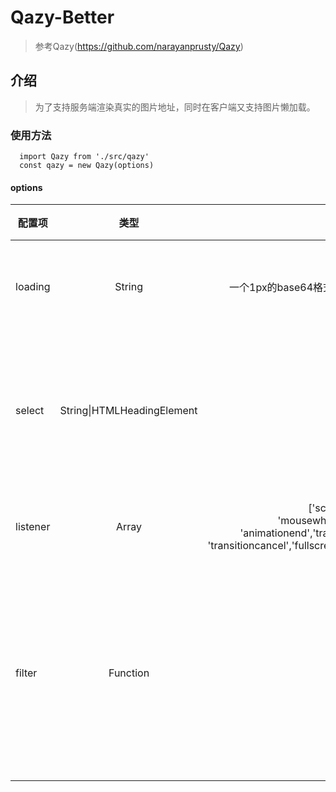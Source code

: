 # Qazy-Better
> 参考Qazy(https://github.com/narayanprusty/Qazy)
## 介绍
> 为了支持服务端渲染真实的图片地址，同时在客户端又支持图片懒加载。
### 使用方法
```
  import Qazy from './src/qazy'
  const qazy = new Qazy(options)  
```

#### options
配置项|类型|默认值|备注
---|:---:|---:|---:
loading|String|一个1px的base64格式的透明图片|加载中的图片
select|String&#124;HTMLHeadingElement|body|处理指定元素内的图片
listener|Array|['scroll','wheel',<br>'mousewheel','resize',<br>'animationend','transitionend',<br>'transitioncancel','fullscreenchange']|监听的事件
filter|Function|null|真实图片地址替换前的过滤函数